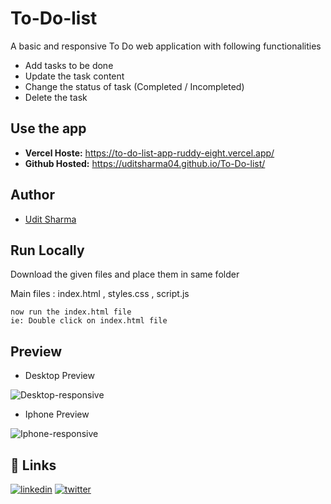 # To-Do-list
 A basic and responsive To Do web application with following functionalities
 - Add tasks to be done
 - Update the task content
 - Change the status of task (Completed / Incompleted)
 - Delete the task

## Use the app
- **Vercel Hoste:** https://to-do-list-app-ruddy-eight.vercel.app/
- **Github Hosted:** https://uditsharma04.github.io/To-Do-list/

## Author

- [Udit Sharma](https://www.github.com/uditsharma04)

## Run Locally

Download the given files and place them in same folder

Main files : index.html , styles.css , script.js

```
now run the index.html file
ie: Double click on index.html file
```

## Preview

- Desktop Preview

![Desktop-responsive](https://github.com/UditSharma04/Batch-Systems_Assignmet/assets/109049436/0e18913f-aa23-473f-910c-b0072141ef0f)

- Iphone Preview

![Iphone-responsive](https://github.com/UditSharma04/Batch-Systems_Assignmet/assets/109049436/209e9621-5503-45c4-8b7d-8dae7b0e5831)


## 🔗 Links
[![linkedin](https://img.shields.io/badge/linkedin-0A66C2?style=for-the-badge&logo=linkedin&logoColor=white)](https://www.linkedin.com/in/hellouditt/)
[![twitter](https://img.shields.io/badge/twitter-1DA1F2?style=for-the-badge&logo=twitter&logoColor=white)](https://twitter.com/hellouditt)


                       
                      
